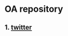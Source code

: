 # OA repository

## 1. [twitter](https://github.com/ParkRobin/oa/tree/master/src/main/java/twitter)

